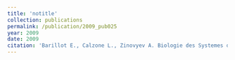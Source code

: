 ```yaml
---
title: 'notitle'
collection: publications
permalink: /publication/2009_pub025
year: 2009
date: 2009
citation: 'Barillot E., Calzone L., Zinovyev A. Biologie des Systemes du Cancer. 2009. <i>Med Sci (Paris)</i>. 2009 Jun-Jul;<b>25</b>(6-7):601-7.'
---
```

